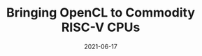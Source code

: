 ---
title: "Bringing OpenCL to Commodity RISC-V CPUs"
authors: "Tine Blaise, Seyong Lee, Jeff Vetter, Hyesoon Kim"
collection: publications
date: 2021-06-17
venue: "Workshop on Computer Architecture Research with RISC-V"
venue_type: workshop
citation: "Tine Blaise, Seyong Lee, Jeff Vetter, Hyesoon Kim. Bringing OpenCL to Commodity RISC-V CPUs. In Proceedings of the Workshop on Computer Architecture Research with RISC-V (CARRV 2021)."
---